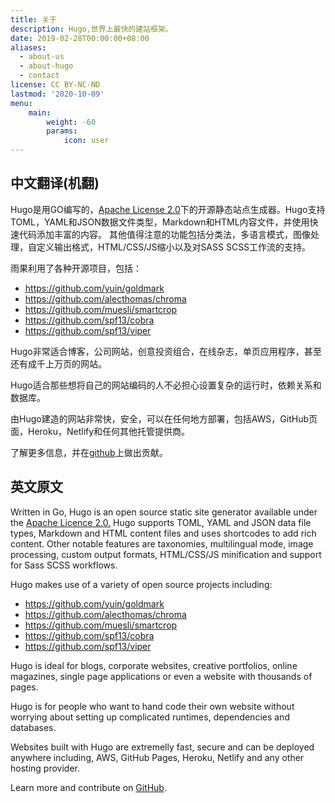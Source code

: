 ```yaml
---
title: 关于
description: Hugo,世界上最快的建站框架。
date: 2019-02-28T00:00:00+08:00
aliases:
  - about-us
  - about-hugo
  - contact
license: CC BY-NC-ND
lastmod: '2020-10-09'
menu:
    main: 
        weight: -60
        params:
            icon: user
---
```


## 中文翻译(机翻)

Hugo是用GO编写的，[Apache License 2.0](https://github.com/gohugoio/hugo/hugo/blob/master/master/license)下的开源静态站点生成器。Hugo支持TOML，YAML和JSON数据文件类型，Markdown和HTML内容文件，并使用快速代码添加丰富的内容。 其他值得注意的功能包括分类法，多语言模式，图像处理，自定义输出格式，HTML/CSS/JS缩小以及对SASS SCSS工作流的支持。

雨果利用了各种开源项目，包括：

* https://github.com/yuin/goldmark
* https://github.com/alecthomas/chroma
* https://github.com/muesli/smartcrop
* https://github.com/spf13/cobra
* https://github.com/spf13/viper

Hugo非常适合博客，公司网站，创意投资组合，在线杂志，单页应用程序，甚至还有成千上万页的网站。

Hugo适合那些想将自己的网站编码的人不必担心设置复杂的运行时，依赖关系和数据库。

由Hugo建造的网站非常快，安全，可以在任何地方部署，包括AWS，GitHub页面，Heroku，Netlify和任何其他托管提供商。

了解更多信息，并在[github](https://github.com/gohugoio)上做出贡献。

## 英文原文

Written in Go, Hugo is an open source static site generator available under the [Apache Licence 2.0.](https://github.com/gohugoio/hugo/blob/master/LICENSE) Hugo supports TOML, YAML and JSON data file types, Markdown and HTML content files and uses shortcodes to add rich content. Other notable features are taxonomies, multilingual mode, image processing, custom output formats, HTML/CSS/JS minification and support for Sass SCSS workflows.

Hugo makes use of a variety of open source projects including:

* https://github.com/yuin/goldmark
* https://github.com/alecthomas/chroma
* https://github.com/muesli/smartcrop
* https://github.com/spf13/cobra
* https://github.com/spf13/viper

Hugo is ideal for blogs, corporate websites, creative portfolios, online magazines, single page applications or even a website with thousands of pages.

Hugo is for people who want to hand code their own website without worrying about setting up complicated runtimes, dependencies and databases.

Websites built with Hugo are extremelly fast, secure and can be deployed anywhere including, AWS, GitHub Pages, Heroku, Netlify and any other hosting provider.

Learn more and contribute on [GitHub](https://github.com/gohugoio).
